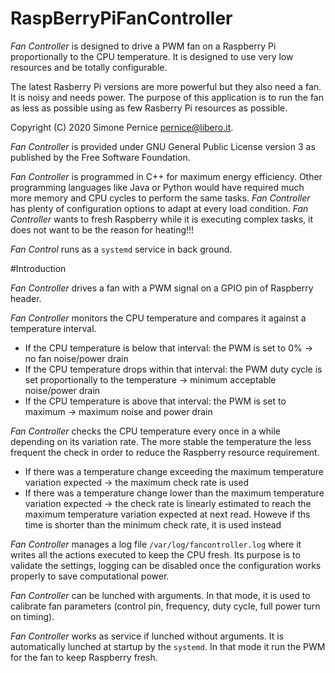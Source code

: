 # RaspBerryPiFanController

*Fan Controller* is designed to drive a PWM fan on a Raspberry Pi proportionally to the CPU temperature. It is designed to use very low resources and be totally configurable.

The latest Rasberry Pi versions are more powerful but they also need a fan. It is noisy and needs power. The purpose of this application is to run the fan as less as possible using as few Rasberry Pi resources as possible.

Copyright (C) 2020 Simone Pernice <pernice@libero.it>. 

*Fan Controller* is provided under GNU General Public License version 3 as published by the Free Software Foundation.

*Fan Controller* is programmed in C++ for maximum energy efficiency. Other programming languages like Java or Python would have required much more memory and CPU cycles to perform the same tasks. 
*Fan Controller* has plenty of configuration options to adapt at every load condition. 
*Fan Controller* wants to fresh Raspberry while it is executing complex tasks, it does not want to be the reason for heating!!!

*Fan Control* runs as a `systemd` service  in back ground. 

#Introduction

*Fan Controller* drives a fan with a PWM signal on a GPIO pin of Raspberry header. 

*Fan Controller* monitors the CPU temperature and compares it against a temperature interval. 

* If the CPU temperature is below that interval: the PWM is set to 0% -> no fan noise/power drain
* If the CPU temperature drops within that interval: the PWM duty cycle is set proportionally to the temperature -> minimum acceptable noise/power drain
* If the CPU temperature is above that interval: the PWM is set to maximum -> maximum noise and power drain

*Fan Controller* checks the CPU temperature every once in a while depending on its variation rate. The more stable the temperature the less frequent the check in order to reduce the Raspberry resource requirement. 

* If there was a temperature change exceeding the maximum temperature variation expected -> the maximum check rate is used
* If there was a temperature change lower than the maximum temperature variation expected -> the check rate is linearly estimated to reach the maximum temperature variation expected at next read. Howeve if ths time is shorter than the minimum check rate, it is used instead

*Fan Controller* manages a log file `/var/log/fancontroller.log` where it writes all the actions executed to keep the CPU fresh. Its purpose is to validate the settings, logging can be disabled once the configuration works properly to save computational power.

*Fan Controller* can be lunched with arguments. In that mode, it is used to calibrate fan parameters (control pin, frequency, duty cycle, full power turn on timing). 

*Fan Controller* works as service if lunched without arguments. It is automatically lunched at startup by the `systemd`. In that mode it run the PWM for the fan to keep Raspberry fresh. 
